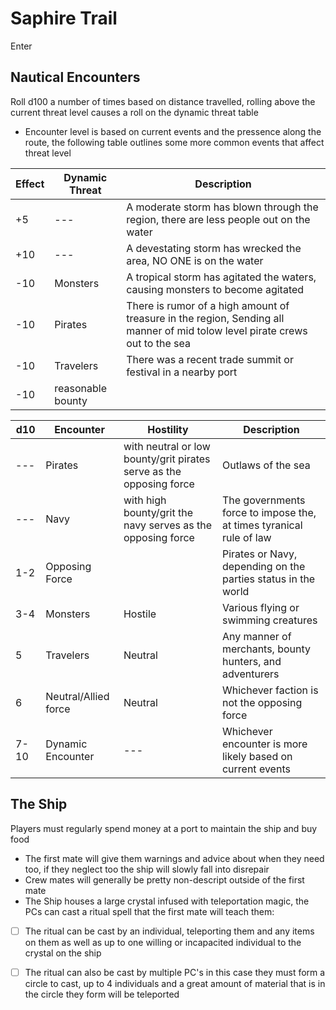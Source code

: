 # Saphire Trail
Enter

## Nautical Encounters
Roll d100 a number of times based on distance travelled, rolling above the current threat level causes a roll on the dynamic threat table
* Encounter level is based on current events and the pressence along the route, the following table outlines some more common events that affect threat level

Effect | Dynamic Threat | Description
------ | ----------- | --------------
+5     |  ---        | A moderate storm has blown through the region, there are less people out on the water
+10    |  ---        | A devestating storm has wrecked the area, NO ONE is on the water
-10    | Monsters    | A tropical storm has agitated the waters, causing monsters to become agitated
-10    | Pirates     | There is rumor of a high amount of treasure in the region, Sending all manner of mid tolow level pirate crews out to the sea
-10    | Travelers  | There was a recent trade summit or festival in a nearby port
-10 | reasonable bounty

d10 | Encounter | Hostility | Description
--- | --------- | --------- | -----------
--- | Pirates | with neutral or low bounty/grit pirates serve as the opposing force | Outlaws of the sea
--- | Navy | with high bounty/grit the navy serves as the opposing force | The governments force to impose the, at times tyranical rule of law
1-2 | Opposing Force |  |Pirates or Navy, depending on the parties status in the world
3-4 | Monsters  | Hostile | Various flying or swimming creatures
5   | Travelers | Neutral | Any manner of merchants, bounty hunters, and adventurers
6 | Neutral/Allied force |Neutral|Whichever faction is not the opposing force|
7-10 | Dynamic Encounter |---| Whichever encounter is more likely based on current events


## The Ship 
Players must regularly spend money at a port to maintain the ship and buy food
* The first mate will give them warnings and advice about when they need too, if they neglect too the ship will slowly fall into disrepair
* Crew mates will generally be pretty non-descript outside of the first mate
* The Ship houses a large crystal infused with teleportation magic, the PCs can cast a ritual spell that the first mate will teach them:
- [ ] The ritual can be cast by an individual, teleporting them and any items on them as well as up to one willing or incapacited individual to the crystal on the ship
- [ ] The ritual can also be cast by multiple PC's in this case they must form a circle to cast, up to 4 individuals and a great amount of material that is in the circle they form will be teleported


